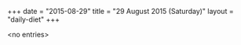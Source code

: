 +++
date = "2015-08-29"
title = "29 August 2015 (Saturday)"
layout = "daily-diet"
+++


\<no entries\>

